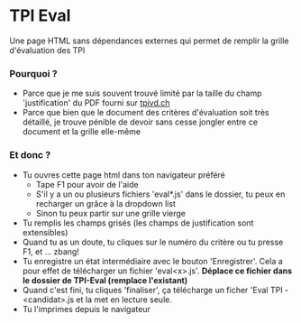 # TPI Eval

Une page HTML sans dépendances externes qui permet de remplir la grille d'évaluation des TPI

### Pourquoi ?

- Parce que je me suis souvent trouvé limité par la taille du champ 'justification' du PDF fourni sur [tpivd.ch](https://www.tpivd.ch/index.php/documentation-tpi-cfc-ordo-2014/pour-entreprise-formatrice?start=4)
- Parce que bien que le document des critères d'évaluation soit très détaillé, je trouve pénible de devoir sans cesse jongler entre ce document et la grille elle-même

### Et donc ?

- Tu ouvres cette page html dans ton navigateur préféré
  - Tape F1 pour avoir de l'aide
  - S'il y a un ou plusieurs fichiers 'eval*.js' dans le dossier, tu peux en recharger un grâce à la dropdown list
  - Sinon tu peux partir sur une grille vierge
- Tu remplis les champs grisés (les champs de justification sont extensibles)
- Quand tu as un doute, tu cliques sur le numéro du critère ou tu presse F1, et ... zbang!
- Tu enregistre un état intermédiaire avec le bouton 'Enregistrer'. Cela a pour effet de télécharger un fichier 'eval\<x>.js'. **Déplace ce fichier dans le dossier de TPI-Eval (remplace l'existant)**
- Quand c'est fini, tu cliques 'finaliser', ça télécharge un ficher 'Eval TPI - \<candidat>.js et la met en lecture seule.
- Tu l'imprimes depuis le navigateur

